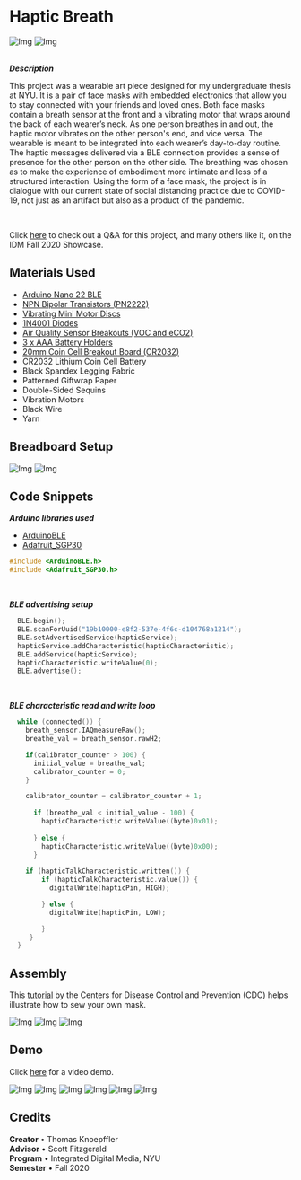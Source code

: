 # Haptic Breath

![Img](https://github.com/tknoepff/haptic-breath/blob/master/images/image-7.jpg)
![Img](https://github.com/tknoepff/haptic-breath/blob/master/images/image-8.jpg)
<br><br>

**_Description_**
<br>

This project was a wearable art piece designed for my undergraduate thesis at NYU. It is a pair of face masks with embedded electronics that allow you to stay connected with your friends and loved ones. Both face masks contain a breath sensor at the front and a vibrating motor that wraps around the back of each wearer’s neck. As one person breathes in and out, the haptic motor vibrates on the other person's end, and vice versa. The wearable is meant to be integrated into each wearer’s day-to-day routine. The haptic messages delivered via a BLE connection provides a sense of presence for the other person on the other side. The breathing was chosen as to make the experience of embodiment more intimate and less of a structured interaction. Using the form of a face mask, the project is in dialogue with our current state of social distancing practice due to COVID-19, not just as an artifact but also as a product of the pandemic.

<br>

Click [here](https://vimeo.com/490901214) to check out a Q&A for this project, and many others like it, on the IDM Fall 2020 Showcase.

## Materials Used

- [Arduino Nano 22 BLE](https://store.arduino.cc/usa/nano-33-ble)
- [NPN Bipolar Transistors (PN2222)](https://www.adafruit.com/product/756)
- [Vibrating Mini Motor Discs](https://www.adafruit.com/product/1201)
- [1N4001 Diodes](https://www.adafruit.com/product/755)
- [Air Quality Sensor Breakouts (VOC and eCO2)](https://www.adafruit.com/product/3709)
- [3 x AAA Battery Holders](https://www.adafruit.com/product/727)
- [20mm Coin Cell Breakout Board (CR2032)](https://www.adafruit.com/product/1870)
- CR2032 Lithium Coin Cell Battery
- Black Spandex Legging Fabric
- Patterned Giftwrap Paper
- Double-Sided Sequins
- Vibration Motors
- Black Wire
- Yarn

## Breadboard Setup

![Img](https://github.com/tknoepff/haptic-breath/blob/master/images/schematic.jpg)
![Img](https://github.com/tknoepff/haptic-breath/blob/master/images/image-10.jpg)

## Code Snippets

**_Arduino libraries used_**
- [ArduinoBLE](https://www.arduino.cc/en/Reference/ArduinoBLE)
- [Adafruit_SGP30](https://github.com/adafruit/Adafruit_SGP30)
```c
#include <ArduinoBLE.h>
#include <Adafruit_SGP30.h>
```
<br>

**_BLE advertising setup_**
```c
  BLE.begin();
  BLE.scanForUuid("19b10000-e8f2-537e-4f6c-d104768a1214");
  BLE.setAdvertisedService(hapticService);
  hapticService.addCharacteristic(hapticCharacteristic);
  BLE.addService(hapticService);
  hapticCharacteristic.writeValue(0);
  BLE.advertise();
```
<br>

**_BLE characteristic read and write loop_**

```c
  while (connected()) {
    breath_sensor.IAQmeasureRaw();
    breathe_val = breath_sensor.rawH2;

    if(calibrator_counter > 100) {
      initial_value = breathe_val;
      calibrator_counter = 0;
    }

    calibrator_counter = calibrator_counter + 1;
    
      if (breathe_val < initial_value - 100) {
        hapticCharacteristic.writeValue((byte)0x01);
        
      } else {
        hapticCharacteristic.writeValue((byte)0x00);
      }
      
    if (hapticTalkCharacteristic.written()) {
        if (hapticTalkCharacteristic.value()) {
          digitalWrite(hapticPin, HIGH);

        } else {
          digitalWrite(hapticPin, LOW);

        }
     }
  }
```


## Assembly


This [tutorial](https://www.cdc.gov/coronavirus/2019-ncov/prevent-getting-sick/how-to-make-cloth-face-covering.html) by the Centers for Disease Control and Prevention (CDC) helps illustrate how to sew your own mask.
 

![Img](https://github.com/tknoepff/haptic-breath/blob/master/images/sketch.jpg)
![Img](https://github.com/tknoepff/haptic-breath/blob/master/images/materials.jpg)
![Img](https://github.com/tknoepff/haptic-breath/blob/master/images/image-9.jpg)



## Demo

Click [here](https://github.com/tknoepff/haptic-breath/tree/master/videos) for a video demo.

![Img](https://github.com/tknoepff/haptic-breath/blob/master/images/image-1.jpg)
![Img](https://github.com/tknoepff/haptic-breath/blob/master/images/image-2.jpg)
![Img](https://github.com/tknoepff/haptic-breath/blob/master/images/image-3.jpg)
![Img](https://github.com/tknoepff/haptic-breath/blob/master/images/image-4.jpg)
![Img](https://github.com/tknoepff/haptic-breath/blob/master/images/image-5.jpg)
![Img](https://github.com/tknoepff/haptic-breath/blob/master/images/image-6.jpg)


## Credits
**Creator** • Thomas Knoepffler <br>
**Advisor** • Scott Fitzgerald <br>
**Program** • Integrated Digital Media, NYU <br>
**Semester** • Fall 2020